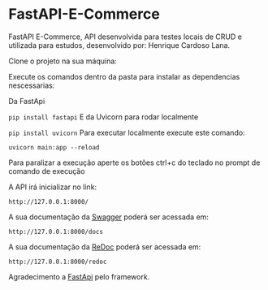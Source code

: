 # FastAPI-E-Commerce
FastAPI E-Commerce, API desenvolvida para testes locais de CRUD e utilizada para estudos, desenvolvido por: Henrique Cardoso Lana.

Clone o projeto na sua máquina:

Execute os comandos dentro da pasta para instalar as dependencias nescessarias:

Da FastApi

``
pip install fastapi
``
E da Uvicorn para rodar localmente

``
pip install uvicorn
``
Para executar localmente execute este comando:

``
uvicorn main:app --reload
``

Para paralizar a execução aperte os botões ctrl+c do teclado no prompt de comando de execução

A API irá inicializar no link:

``
http://127.0.0.1:8000/
``

A sua documentação da [Swagger](https://github.com/swagger-api/swagger-ui) poderá ser acessada em:

``
http://127.0.0.1:8000/docs
``

A sua documentação da  [ReDoc](https://github.com/Rebilly/ReDoc) poderá ser acessada em:

``
http://127.0.0.1:8000/redoc
``

Agradecimento a [FastApi](https://github.com/tiangolo/fastapi) pelo framework.
